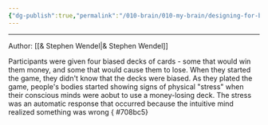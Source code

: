 ```yaml
---
{"dg-publish":true,"permalink":"/010-brain/010-my-brain/designing-for-behavior-change/","created":"2022-07-09T10:31:51.000-04:00","updated":"2025-03-21T17:19:27.536-04:00"}
---
```


---

Author: [[& Stephen Wendel\|& Stephen Wendel]]


Participants were given four biased decks of cards - some that would win them money, and some that would cause them to lose. When they started the game, they didn't know that the decks were biased. As they plated the game, people's bodies started showing signs of physical "stress" when their conscious minds were aobut to use a money-losing deck. The stress was an automatic response that occurred because the intuitive mind realized something was wrong
{ #708bc5}
